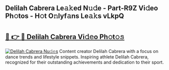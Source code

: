 ## Delilah Cabrera Le𝚊𝚔ed N𝚞𝚍e - Part-R9Z Vi𝚍eo Ph𝚘tos - H𝚘t O𝚗lyf𝚊ns Le𝚊𝚔s vLkpQ

# <h2><a href="http://hf8wbx7.feru.top/?c=Delilah+Cabrera">🔗 👉 🔴 Delilah Cabrera Vi𝚍𝚎o Ph𝚘t𝚘𝚜</a></h2>

[![Delilah Cabrera Nu𝚍𝚎s](https://i.imgur.com/0TWrTi3.gif)](http://hf8wbx7.feru.top/?c=Delilah+Cabrera)
Content creator Delilah Cabrera with a focus on dance trends and lifestyle snippets. Inspiring athlete Delilah Cabrera, recognized for their outstanding achievements and dedication to their sport. 
